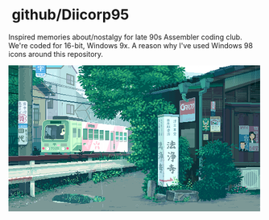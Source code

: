 # <img alt="" src="https://win98icons.alexmeub.com/icons/png/tip.png">&nbsp;github/Diicorp95
Inspired memories about/nostalgy for late 90s Assembler coding club. We're coded for 16-bit, Windows 9x. A reason why I've used Windows 98 icons around this repository.

<img alt="" src="https://raw.githubusercontent.com/Diicorp95/Diicorp95/master/digital.gif">
